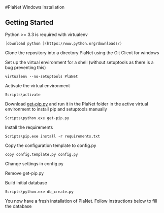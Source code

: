#PlaNet Windows Installation

Getting Started
---------------

Python >= 3.3 is required with virtualenv

    [download python ](https://www.python.org/downloads/)


Clone the repository into a directory PlaNet using the Git Client for windows

Set up the virtual environment for a shell (without setuptools as there is a bug preventing this)

    virtualenv --no-setuptools PlaNet

Activate the virtual environment

    Scripts\activate

Download [get-pip.py](https://bootstrap.pypa.io/get-pip.py) and run it in the PlaNet folder in the active
virtual environment to install pip and setuptools manually

    Scripts\python.exe get-pip.py

Install the requirements

    Scripts\pip.exe install -r requirements.txt

Copy the configuration template to config.py

    copy config.template.py config.py

Change settings in config.py

Remove get-pip.py

Build initial database

    Scripts\python.exe db_create.py

You now have a fresh installation of PlaNet. Follow instructions below to fill the database